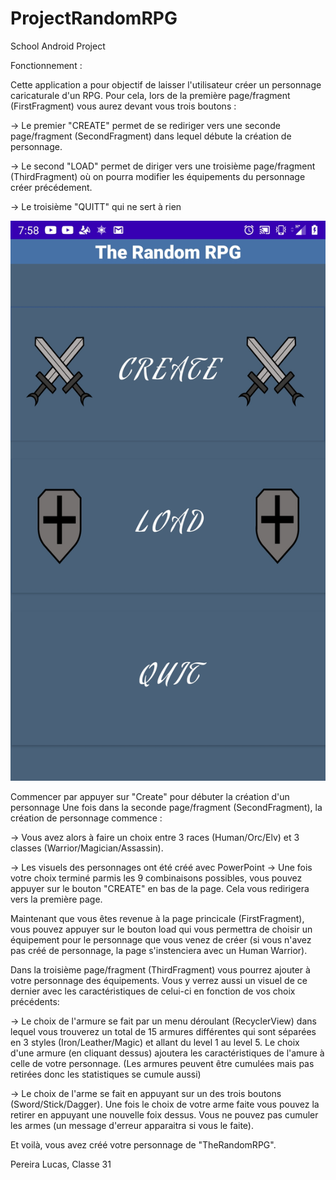 # ProjectRandomRPG
School Android Project

Fonctionnement :

Cette application a pour objectif de laisser l'utilisateur créer un personnage caricaturale d'un RPG. Pour cela, lors de la première page/fragment (FirstFragment) vous aurez devant vous trois boutons :

-> Le premier "CREATE" permet de se rediriger vers une seconde page/fragment (SecondFragment) dans lequel débute la création de personnage.

-> Le second "LOAD" permet de diriger vers une troisième page/fragment (ThirdFragment) où on pourra modifier les équipements du personnage créer précédement.

-> Le troisième "QUITT" qui ne sert à rien

![Alt text](https://github.com/LucasPereira74/TheRandomRPG/blob/master/Screenshots/Screenshot_2020-05-18_195850.jpg "First Fragment")

Commencer par appuyer sur "Create" pour débuter la création d'un personnage Une fois dans la seconde page/fragment (SecondFragment), la création de personnage commence :

-> Vous avez alors à faire un choix entre 3 races (Human/Orc/Elv) et 3 classes (Warrior/Magician/Assassin).

-> Les visuels des personnages ont été créé avec PowerPoint
-> Une fois votre choix terminé parmis les 9 combinaisons possibles, vous pouvez appuyer sur le bouton "CREATE" en bas de la page. Cela vous redirigera vers la première page.

Maintenant que vous êtes revenue à la page princicale (FirstFragment), vous pouvez appuyer sur le bouton load qui vous permettra de choisir un équipement pour le personnage que vous venez de créer (si vous n'avez pas créé de personnage, la page s'instenciera avec un Human Warrior).

Dans la troisième page/fragment (ThirdFragment) vous pourrez ajouter à votre personnage des équipements. Vous y verrez aussi un visuel de ce dernier avec les caractéristiques de celui-ci en fonction de vos choix précédents:

-> Le choix de l'armure se fait par un menu déroulant (RecyclerView) dans lequel vous trouverez un total de 15 armures différentes qui sont séparées en 3 styles (Iron/Leather/Magic) et allant du level 1 au level 5. Le choix d'une armure (en cliquant dessus) ajoutera les caractéristiques de l'amure à celle de votre personnage. (Les armures peuvent être cumulées mais pas retirées donc les statistiques se cumule aussi)

-> Le choix de l'arme se fait en appuyant sur un des trois boutons (Sword/Stick/Dagger). Une fois le choix de votre arme faite vous pouvez la retirer en appuyant une nouvelle foix dessus. Vous ne pouvez pas cumuler les armes (un message d'erreur apparaitra si vous le faite).

Et voilà, vous avez créé votre personnage de "TheRandomRPG".

Pereira Lucas, Classe 31
